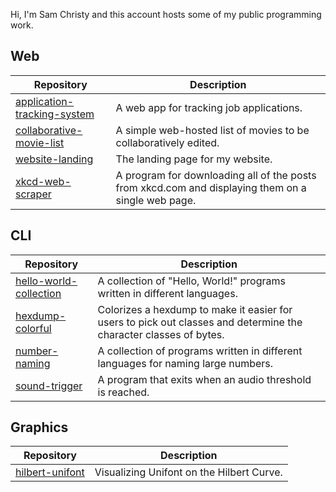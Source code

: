 Hi, I'm Sam Christy and this account hosts some of my public programming work.

## Web
|Repository                                                                                  |Description                                                                                                      |
|--------------------------------------------------------------------------------------------|-----------------------------------------------------------------------------------------------------------------|
|[application-tracking-system](https://github.com/samchristywork/application-tracking-system)|A web app for tracking job applications.                                                                         |
|[collaborative-movie-list](https://github.com/samchristywork/collaborative-movie-list)      |A simple web-hosted list of movies to be collaboratively edited.                                                 |
|[website-landing](https://github.com/samchristywork/website-landing)                        |The landing page for my website.                                                                                 |
|[xkcd-web-scraper](https://github.com/samchristywork/xkcd-web-scraper)                      |A program for downloading all of the posts from xkcd.com and displaying them on a single web page.               |

## CLI
|Repository                                                                                  |Description                                                                                                      |
|--------------------------------------------------------------------------------------------|-----------------------------------------------------------------------------------------------------------------|
|[hello-world-collection](https://github.com/samchristywork/hello-world-collection)          |A collection of "Hello, World!" programs written in different languages.                                         |
|[hexdump-colorful](https://github.com/samchristywork/hexdump-colorful)                      |Colorizes a hexdump to make it easier for users to pick out classes and determine the character classes of bytes.|
|[number-naming](https://github.com/samchristywork/number-naming)                            |A collection of programs written in different languages for naming large numbers.                                |
|[sound-trigger](https://github.com/samchristywork/sound-trigger)                            |A program that exits when an audio threshold is reached.                                                         |

## Graphics
|Repository                                                                                  |Description                                                                                                      |
|--------------------------------------------------------------------------------------------|-----------------------------------------------------------------------------------------------------------------|
|[hilbert-unifont](https://github.com/samchristywork/hilbert-unifont)                        |Visualizing Unifont on the Hilbert Curve.                                                                        |
